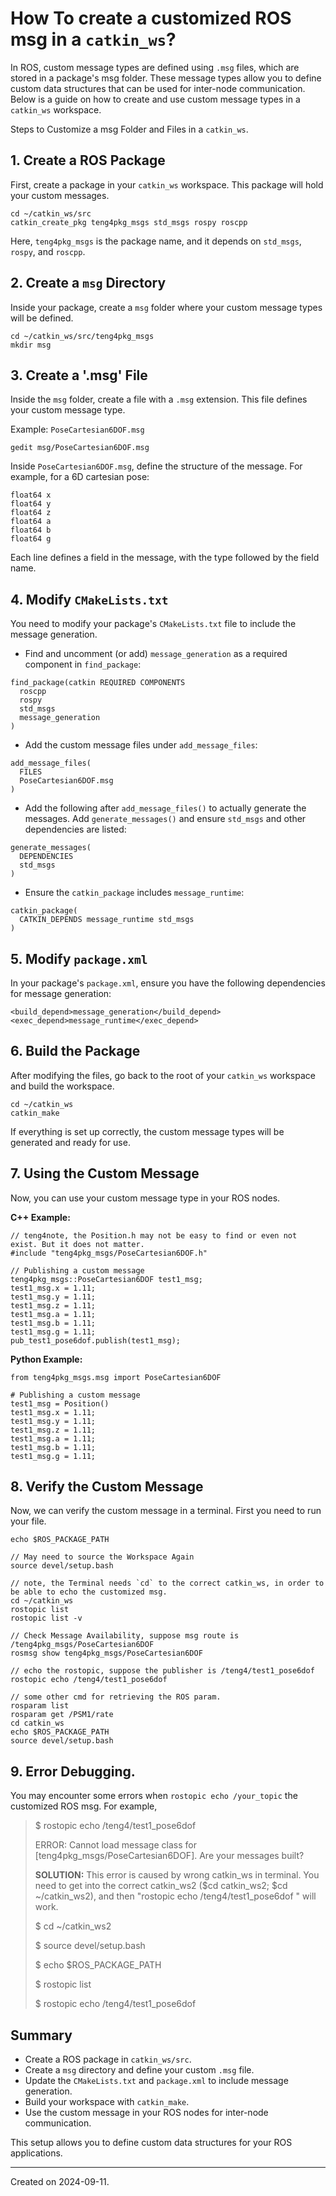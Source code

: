 # How To create a customized ROS msg in a `catkin_ws`?

In ROS, custom message types are defined using `.msg` files, which are stored in a package's msg folder. These message types allow you to define custom data structures that can be used for inter-node communication. Below is a guide on how to create and use custom message types in a `catkin_ws` workspace.

Steps to Customize a msg Folder and Files in a `catkin_ws`.

## 1. Create a ROS Package

First, create a package in your `catkin_ws` workspace. This package will hold your custom messages.

```
cd ~/catkin_ws/src
catkin_create_pkg teng4pkg_msgs std_msgs rospy roscpp
```

Here, `teng4pkg_msgs` is the package name, and it depends on `std_msgs`, `rospy`, and `roscpp`.

## 2. Create a `msg` Directory

Inside your package, create a `msg` folder where your custom message types will be defined.

```
cd ~/catkin_ws/src/teng4pkg_msgs
mkdir msg
```

## 3. Create a '.msg' File

Inside the `msg` folder, create a file with a `.msg` extension. This file defines your custom message type.

Example: `PoseCartesian6DOF.msg`

```
gedit msg/PoseCartesian6DOF.msg
```

Inside `PoseCartesian6DOF.msg`, define the structure of the message. For example, for a 6D cartesian pose:

```
float64 x
float64 y
float64 z
float64 a
float64 b
float64 g
```

Each line defines a field in the message, with the type followed by the field name.

## 4. Modify `CMakeLists.txt`

You need to modify your package's `CMakeLists.txt` file to include the message generation.

- Find and uncomment (or add) `message_generation` as a required component in `find_package`:

```
find_package(catkin REQUIRED COMPONENTS
  roscpp
  rospy
  std_msgs
  message_generation
)
```

- Add the custom message files under `add_message_files`:

```
add_message_files(
  FILES
  PoseCartesian6DOF.msg
)
```

- Add the following after `add_message_files()` to actually generate the messages. Add `generate_messages()` and ensure `std_msgs` and other dependencies are listed:

```
generate_messages(
  DEPENDENCIES
  std_msgs
)
```

- Ensure the `catkin_package` includes `message_runtime`:

```
catkin_package(
  CATKIN_DEPENDS message_runtime std_msgs
)
```


## 5. Modify `package.xml`

In your package's `package.xml`, ensure you have the following dependencies for message generation:

```
<build_depend>message_generation</build_depend>
<exec_depend>message_runtime</exec_depend>
```

## 6. Build the Package

After modifying the files, go back to the root of your `catkin_ws` workspace and build the workspace.

```
cd ~/catkin_ws
catkin_make
```

If everything is set up correctly, the custom message types will be generated and ready for use.

## 7. Using the Custom Message

Now, you can use your custom message type in your ROS nodes.

**C++ Example:**

```
// teng4note, the Position.h may not be easy to find or even not exist. But it does not matter.
#include "teng4pkg_msgs/PoseCartesian6DOF.h"

// Publishing a custom message
teng4pkg_msgs::PoseCartesian6DOF test1_msg;
test1_msg.x = 1.11;
test1_msg.y = 1.11;
test1_msg.z = 1.11;
test1_msg.a = 1.11;
test1_msg.b = 1.11;
test1_msg.g = 1.11;
pub_test1_pose6dof.publish(test1_msg);
```

**Python Example:**

```
from teng4pkg_msgs.msg import PoseCartesian6DOF

# Publishing a custom message
test1_msg = Position()
test1_msg.x = 1.11;
test1_msg.y = 1.11;
test1_msg.z = 1.11;
test1_msg.a = 1.11;
test1_msg.b = 1.11;
test1_msg.g = 1.11;
```

## 8. Verify the Custom Message

Now, we can verify the custom message in a terminal. First you need to run your file.

```
echo $ROS_PACKAGE_PATH

// May need to source the Workspace Again
source devel/setup.bash

// note, the Terminal needs `cd` to the correct catkin_ws, in order to be able to echo the customized msg.
cd ~/catkin_ws
rostopic list
rostopic list -v

// Check Message Availability, suppose msg route is /teng4pkg_msgs/PoseCartesian6DOF
rosmsg show teng4pkg_msgs/PoseCartesian6DOF

// echo the rostopic, suppose the publisher is /teng4/test1_pose6dof
rostopic echo /teng4/test1_pose6dof

// some other cmd for retrieving the ROS param.
rosparam list
rosparam get /PSM1/rate
cd catkin_ws
echo $ROS_PACKAGE_PATH
source devel/setup.bash
```

## 9. Error Debugging.

You may encounter some errors when `rostopic echo /your_topic` the customized ROS msg. For example,

> $ rostopic echo /teng4/test1_pose6dof
> 
> ERROR: Cannot load message class for [teng4pkg_msgs/PoseCartesian6DOF]. Are your messages built?
> 
> **SOLUTION:**
> This error is caused by wrong catkin_ws in terminal. You need to get into the correct catkin_ws2 ($cd catkin_ws2; $cd ~/catkin_ws2), and then "rostopic echo /teng4/test1_pose6dof " will work.
> 
> $ cd ~/catkin_ws2
> 
> $ source devel/setup.bash
>
> $ echo $ROS_PACKAGE_PATH
>
> $ rostopic list
> 
> $ rostopic echo /teng4/test1_pose6dof

## Summary

- Create a ROS package in `catkin_ws/src`.
- Create a `msg` directory and define your custom `.msg` file.
- Update the `CMakeLists.txt` and `package.xml` to include message generation.
- Build your workspace with `catkin_make`.
- Use the custom message in your ROS nodes for inter-node communication.

This setup allows you to define custom data structures for your ROS applications.

--------
Created on 2024-09-11. 
